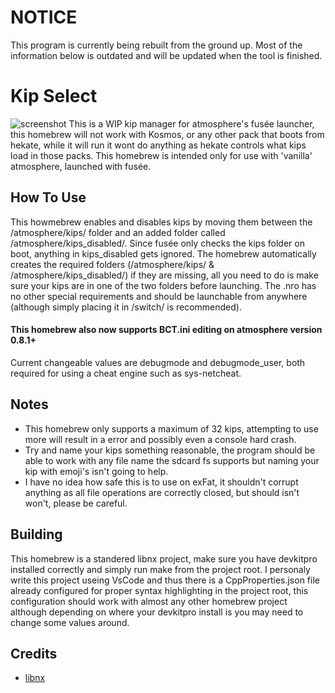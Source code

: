 # NOTICE
This program is currently being rebuilt from the ground up. Most of the information below is outdated and will be updated when the tool is finished.

# Kip Select
![screenshot](https://github.com/Sciguy429/KipSelect/raw/master/graphics/Example-Screenshot.jpg)
This is a WIP kip manager for atmosphere's fusée launcher, this homebrew will not work with Kosmos, or any other pack that boots from hekate, while it will run it wont do anything as hekate controls what kips load in those packs. This homebrew is intended only for use with 'vanilla' atmosphere, launched with fusée.

## How To Use
This howmebrew enables and disables kips by moving them between the /atmosphere/kips/ folder and an added folder called /atmosphere/kips_disabled/. Since fusée only checks the kips folder on boot, anything in kips_disabled gets ignored. The homebrew automatically creates the required folders (/atmosphere/kips/ & /atmosphere/kips_disabled/) if they are missing, all you need to do is make sure your kips are in one of the two folders before launching. The .nro has no other special requirements and should be launchable from anywhere (although simply placing it in /switch/ is recommended).

#### This homebrew also now supports BCT.ini editing on atmosphere version 0.8.1+
Current changeable values are debugmode and debugmode_user, both required for using a cheat engine such as sys-netcheat.

## Notes
* This homebrew only supports a maximum of 32 kips, attempting to use more will result in a error and possibly even a console hard crash.
* Try and name your kips something reasonable, the program should be able to work with any file name the sdcard fs supports but naming your kip with emoji's isn't going to help.
* I have no idea how safe this is to use on exFat, it shouldn't corrupt anything as all file operations are correctly closed, but should isn't won't, please be careful.

## Building
This homebrew is a standered libnx project, make sure you have devkitpro installed correctly and simply run make from the project root. I personaly write this project useing VsCode and thus there is a CppProperties.json file already configured for proper syntax highlighting in the project root, this configuration should work with almost any other homebrew project although depending on where your devkitpro install is you may need to change some values around.

## Credits
* [libnx](https://github.com/switchbrew/libnx)
